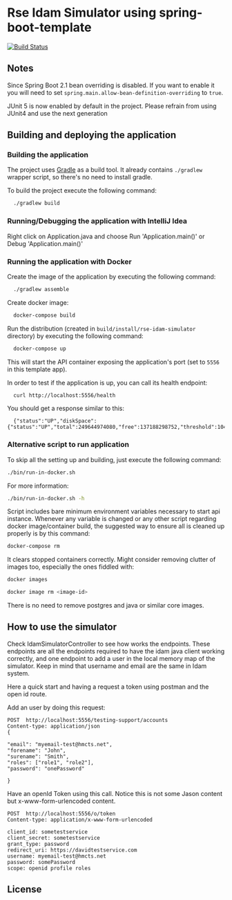 # Rse Idam Simulator using spring-boot-template

[![Build Status](https://travis-ci.org/hmcts/spring-boot-template.svg?branch=master)](https://travis-ci.org/hmcts/spring-boot-template)

## Notes

Since Spring Boot 2.1 bean overriding is disabled. If you want to enable it you will need to set `spring.main.allow-bean-definition-overriding` to `true`.

JUnit 5 is now enabled by default in the project. Please refrain from using JUnit4 and use the next generation

## Building and deploying the application

### Building the application

The project uses [Gradle](https://gradle.org) as a build tool. It already contains
`./gradlew` wrapper script, so there's no need to install gradle.

To build the project execute the following command:

```bash
  ./gradlew build
```

### Running/Debugging the application with IntelliJ Idea
Right click on Application.java and choose Run 'Application.main()' or Debug 'Application.main()'

### Running the application with Docker

Create the image of the application by executing the following command:

```bash
  ./gradlew assemble
```

Create docker image:

```bash
  docker-compose build
```

Run the distribution (created in `build/install/rse-idam-simulator` directory)
by executing the following command:

```bash
  docker-compose up
```

This will start the API container exposing the application's port
(set to `5556` in this template app).

In order to test if the application is up, you can call its health endpoint:

```bash
  curl http://localhost:5556/health
```

You should get a response similar to this:

```
  {"status":"UP","diskSpace":{"status":"UP","total":249644974080,"free":137188298752,"threshold":10485760}}
```

### Alternative script to run application

To skip all the setting up and building, just execute the following command:

```bash
./bin/run-in-docker.sh
```

For more information:

```bash
./bin/run-in-docker.sh -h
```

Script includes bare minimum environment variables necessary to start api instance. Whenever any variable is changed or any other script regarding docker image/container build, the suggested way to ensure all is cleaned up properly is by this command:

```bash
docker-compose rm
```

It clears stopped containers correctly. Might consider removing clutter of images too, especially the ones fiddled with:

```bash
docker images

docker image rm <image-id>
```

There is no need to remove postgres and java or similar core images.


## How to use the simulator
Check IdamSimulatorController to see how works the endpoints. These endpoints are all the endpoints required to have the idam java client working correctly,
and one endpoint to add a user in the local memory map of the simulator. Keep in mind that username and email are the same in Idam system.

Here a quick start and having a request a token using postman and the open id route.

Add an user by doing this request:
```
POST  http://localhost:5556/testing-support/accounts
Content-type: application/json
{

"email": "myemail-test@hmcts.net",
"forename": "John",
"surename": "Smith",
"roles": ["role1", "role2"],
"password": "onePassword"

}
```

Have an openId Token using this call. Notice this is not some Jason content but x-www-form-urlencoded content.
```
POST  http://localhost:5556/o/token
Content-type: application/x-www-form-urlencoded

client_id: sometestservice
client_secret: sometestservice
grant_type: password
redirect_uri: https://davidtestservice.com
username: myemail-test@hmcts.net
password: somePassword
scope: openid profile roles
```

## License

